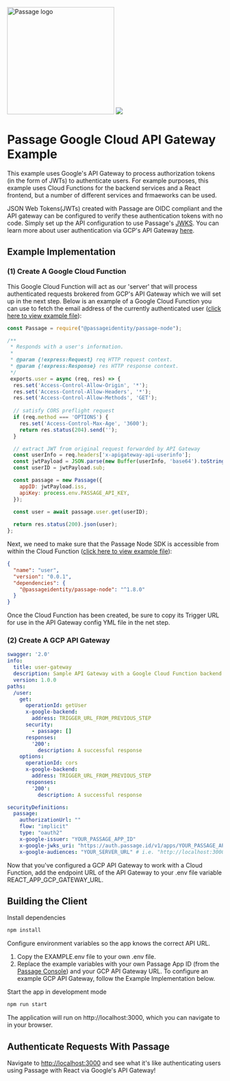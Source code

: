 <img src="https://storage.googleapis.com/passage-docs/passage-logo-gradient.svg" alt="Passage logo" style="width:250px;"/>

<img src="https://img.shields.io/badge/Google%20Cloud-informational?style=flat&logo=googlecloud&logoColor=white&color=4385F4"/>

# Passage Google Cloud API Gateway Example

This example uses Google's API Gateway to process authorization tokens (in the form of JWTs) to authenticate users. For example purposes, this example uses Cloud Functions for the backend services and a React frontend, but a number of different services and frmaeworks can be used.

JSON Web Tokens(JWTs) created with Passage are OIDC compliant and the API gateway can be configured to verify these authentication tokens with no code. Simply set up the API configuration to use Passage's [JWKS](https://tools.ietf.org/html/rfc7517). You can learn more about user authentication via GCP's API Gateway [here](https://cloud.google.com/api-gateway/docs/authenticating-users-jwt).


## Example Implementation

### (1) Create A Google Cloud Function
This Google Cloud Function will act as our 'server' that will process authenticated requests brokered from GCP's API Gateway which we will set up in the next step.
Below is an example of a Google Cloud Function you can use to fetch the email address of the currently authenticated user ([click here to view example file](./supporting/cloud-function/script.js)):
```javascript
const Passage = require("@passageidentity/passage-node");

/**
 * Responds with a user's information.
 *
 * @param {!express:Request} req HTTP request context.
 * @param {!express:Response} res HTTP response context.
 */
 exports.user = async (req, res) => {
  res.set('Access-Control-Allow-Origin', '*');
  res.set('Access-Control-Allow-Headers', '*');
  res.set('Access-Control-Allow-Methods', 'GET');
  
  // satisfy CORS preflight request
  if (req.method === 'OPTIONS') {
    res.set('Access-Control-Max-Age', '3600');
    return res.status(204).send('');
  }

  // extract JWT from original request forwarded by API Gateway
  const userInfo = req.headers['x-apigateway-api-userinfo'];
  const jwtPayload = JSON.parse(new Buffer(userInfo, 'base64').toString('ascii'));
  const userID = jwtPayload.sub;

  const passage = new Passage({
    appID: jwtPayload.iss,
    apiKey: process.env.PASSAGE_API_KEY,
  });

  const user = await passage.user.get(userID);
  
  return res.status(200).json(user);
};
```

Next, we need to make sure that the Passage Node SDK is accessible from within the Cloud Function ([click here to view example file](./supporting/cloud-function/package.json)):
```json
{
  "name": "user",
  "version": "0.0.1",
  "dependencies": {
    "@passageidentity/passage-node": "^1.8.0"
  }
}
```
Once the Cloud Function has been created, be sure to copy its Trigger URL for use in the API Gateway config YML file in the net step.

### (2) Create A GCP API Gateway
```yml
swagger: '2.0'
info:
  title: user-gateway
  description: Sample API Gateway with a Google Cloud Function backend
  version: 1.0.0
paths:
  /user:
    get:
      operationId: getUser
      x-google-backend:
        address: TRIGGER_URL_FROM_PREVIOUS_STEP
      security:
        - passage: []
      responses:
        '200':
          description: A successful response
    options:
      operationId: cors
      x-google-backend:
        address: TRIGGER_URL_FROM_PREVIOUS_STEP
      responses:
        '200':
          description: A successful response

securityDefinitions:
  passage:
    authorizationUrl: ""
    flow: "implicit"
    type: "oauth2"
    x-google-issuer: "YOUR_PASSAGE_APP_ID"
    x-google-jwks_uri: "https://auth.passage.id/v1/apps/YOUR_PASSAGE_APP_ID/.well-known/jwks.json"
    x-google-audiences: "YOUR_SERVER_URL" # i.e. "http://localhost:3000", etc.

```

Now that you've configured a GCP API Gateway to work with a Cloud Function, add the endpoint URL of the API Gateway to your .env file variable REACT_APP_GCP_GATEWAY_URL.


## Building the Client

Install dependencies
```bash
npm install
```

Configure environment variables so the app knows the correct API URL.

1. Copy the EXAMPLE.env file to your own .env file.
2. Replace the example variables with your own Passage App ID (from the [Passage Console](https://console.passage.id)) and your GCP API Gateway URL. To configure an example GCP API Gateway, follow the Example Implementation below.


Start the app in development mode
```bash
npm run start
```

The application will run on http://localhost:3000, which you can navigate to in your browser.

## Authenticate Requests With Passage

Navigate to [http://localhost:3000](http://localhost:3000) and see what it's like authenticating users using Passage with React via Google's API Gateway!


